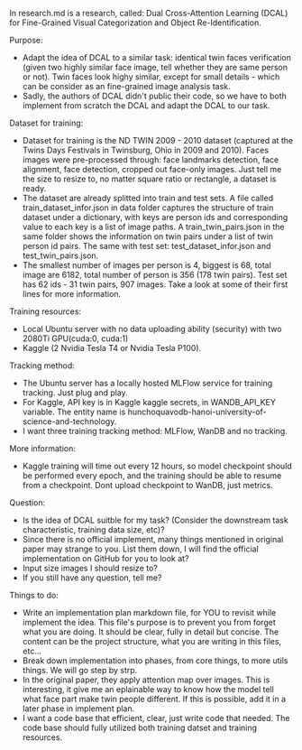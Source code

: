 In research.md is a research, called: Dual Cross-Attention Learning (DCAL) for Fine-Grained Visual Categorization and Object Re-Identification.

Purpose:
- Adapt the idea of DCAL to a similar task: identical twin faces verification (given two highly similar face image, tell whether they are same person or not). Twin faces look highy similar, except for small details - which can be consider as an fine-grained image analysis task.
- Sadly, the authors of DCAL didn't public their code, so we have to both implement from scratch the DCAL and adapt the DCAL to our task.

Dataset for training:
- Dataset for training is the ND TWIN 2009 - 2010 dataset (captured at the Twins Days Festivals in Twinsburg, Ohio in 2009 and 2010). Faces images were pre-processed through: face landmarks detection, face alignment, face detection, cropped out face-only images. Just tell me the size to resize to, no matter square ratio or rectangle, a dataset is ready.
- The dataset are already splitted into train and test sets. A file called train_dataset_infor.json in data folder captures the structure of train dataset under a dictionary, with keys are person ids and corresponding value to each key is a list of image paths. A train_twin_pairs.json in the same folder shows the information on twin pairs under a list of twin person id pairs. The same with test set: test_dataset_infor.json and test_twin_pairs.json.
- The smallest number of images per person is 4, biggest is 68, total image are 6182, total number of person is 356 (178 twin pairs). Test set has 62 ids - 31 twin pairs, 907 images. Take a look at some of their first lines for more information.

Training resources:
- Local Ubuntu server with no data uploading ability (security) with two 2080Ti GPU(cuda:0, cuda:1)
- Kaggle (2 Nvidia Tesla T4 or Nvidia Tesla P100).

Tracking method:
- The Ubuntu server has a locally hosted MLFlow service for training tracking. Just plug and play.
- For Kaggle, API key is in Kaggle kaggle secrets, in WANDB_API_KEY variable. The entity name is hunchoquavodb-hanoi-university-of-science-and-technology.
- I want three training tracking method: MLFlow, WanDB and no tracking.

More information:
- Kaggle training will time out every 12 hours, so model checkpoint should be performed every epoch, and the training should be able to resume from a checkpoint. Dont upload checkpoint to WanDB, just metrics.

Question:
- Is the idea of DCAL suitble for my task? (Consider the downstream task characteristic, training data size, etc)?
- Since there is no official implement, many things mentioned in original paper may strange to you. List them down, I will find the official implementation on GitHub for you to look at?
- Input size images I should resize to?
- If you still have any question, tell me?

Things to do:
- Write an implementation plan markdown file, for YOU to revisit while implement the idea. This file's purpose is to prevent you from forget what you are doing. It should be clear, fully in detail but concise. The content can be the project structure, what you are writing in this files, etc...
- Break down implementation into phases, from core things, to more utils things. We will go step by strp.
- In the original paper, they apply attention map over images. This is interesting, it give me an eplainable way to know how the model tell what face part make twin people different. If this is possible, add it in a later phase in implement plan.
- I want a code base that efficient, clear, just write code that needed. The code base should fully utilized both training datset and training resources.